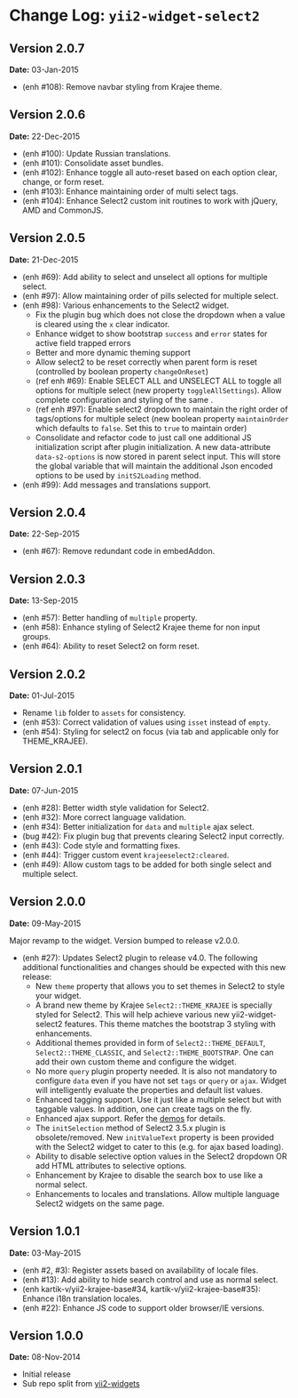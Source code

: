 Change Log: `yii2-widget-select2`
=================================

## Version 2.0.7

**Date:** 03-Jan-2015

- (enh #108): Remove navbar styling from Krajee theme.

## Version 2.0.6

**Date:** 22-Dec-2015

- (enh #100): Update Russian translations.
- (enh #101): Consolidate asset bundles.
- (enh #102): Enhance toggle all auto-reset based on each option clear, change, or form reset.
- (enh #103): Enhance maintaining order of multi select tags.
- (enh #104): Enhance Select2 custom init routines to work with jQuery, AMD and CommonJS.

## Version 2.0.5

**Date:** 21-Dec-2015

- (enh #69): Add ability to select and unselect all options for multiple select.
- (enh #97): Allow maintaining order of pills selected for multiple select.
- (enh #98): Various enhancements to the Select2 widget.
    - Fix the plugin bug which does not close the dropdown when a value is cleared using the `x` clear indicator.
    - Enhance widget to show bootstrap `success` and `error` states for active field trapped errors
    - Better and more dynamic theming support
    - Allow select2 to be reset correctly when parent form is reset (controlled by boolean property `changeOnReset`)
    - (ref enh #69): Enable SELECT ALL and UNSELECT ALL to toggle all options for multiple select (new property `toggleAllSettings`). Allow complete configuration and styling of the same .
    - (ref enh #97): Enable select2 dropdown to maintain the right order of tags/options for multiple select (new boolean property `maintainOrder` which defaults to `false`. Set this to `true` to maintain order)
    - Consolidate and refactor code to just call one additional JS initialization script after plugin initialization. A new data-attribute `data-s2-options` is now stored in parent select input. This will store the global variable that will maintain the additional Json encoded options to be used by `initS2Loading` method.
- (enh #99): Add messages and translations support.

## Version 2.0.4

**Date:** 22-Sep-2015

- (enh #67): Remove redundant code in embedAddon.

## Version 2.0.3

**Date:** 13-Sep-2015

- (enh #57): Better handling of `multiple` property.
- (enh #58): Enhance styling of Select2 Krajee theme for non input groups.
- (enh #64): Ability to reset Select2 on form reset.

## Version 2.0.2

**Date:** 01-Jul-2015

- Rename `lib` folder to `assets` for consistency.
- (enh #53): Correct validation of values using `isset` instead of `empty`.
- (enh #54): Styling for select2 on focus (via tab and applicable only for THEME_KRAJEE).

## Version 2.0.1

**Date:** 07-Jun-2015

- (enh #28): Better width style validation for Select2.
- (enh #32): More correct language validation.
- (enh #34): Better initialization for `data` and `multiple` ajax select.
- (bug #42): Fix plugin bug that prevents clearing Select2 input correctly.
- (enh #43): Code style and formatting fixes.
- (enh #44): Trigger custom event `krajeeselect2:cleared`.
- (enh #49): Allow custom tags to be added for both single select and multiple select.

## Version 2.0.0

**Date:** 09-May-2015

Major revamp to the widget. Version bumped to release v2.0.0.

- (enh #27): Updates Select2 plugin to release v4.0. The following additional functionalities and changes should be expected with this new release:
    - New `theme` property that allows you to set themes in Select2 to style your widget.
    - A brand new theme by Krajee `Select2::THEME_KRAJEE` is specially styled for Select2. This will help achieve various new yii2-widget-select2 features. This theme matches the bootstrap 3 styling with enhancements.
    - Additional themes provided in form of `Select2::THEME_DEFAULT`, `Select2::THEME_CLASSIC`, and `Select2::THEME_BOOTSTRAP`. One can add their own custom theme and configure the widget.
    - No more `query` plugin property needed. It is also not mandatory to configure `data` even if you have not set `tags` or `query` or `ajax`. Widget will intelligently evaluate the properties and default list values.
    - Enhanced tagging support. Use it just like a multiple select but with taggable values. In addition, one can create tags on the fly.
    - Enhanced ajax support. Refer the [demos](http://demos.krajee.com/widget-details/select2) for details.
    - The `initSelection` method of Select2 3.5.x plugin is obsolete/removed. New `initValueText` property is been provided with the Select2 widget to cater to this (e.g. for ajax based loading).
    - Ability to disable selective option values in the Select2 dropdown OR add HTML attributes to selective options.
    - Enhancement by Krajee to disable the search box to use like a normal select.
    - Enhancements to locales and translations. Allow multiple language Select2 widgets on the same page.
    
## Version 1.0.1

**Date:** 03-May-2015

- (enh #2, #3): Register assets based on availability of locale files.
- (enh #13): Add ability to hide search control and use as normal select.
- (enh kartik-v/yii2-krajee-base#34, kartik-v/yii2-krajee-base#35): Enhance i18n translation locales.
- (enh #22): Enhance JS code to support older browser/IE versions.

## Version 1.0.0

**Date:** 08-Nov-2014

- Initial release 
- Sub repo split from [yii2-widgets](https://github.com/kartik-v/yii2-widgets)